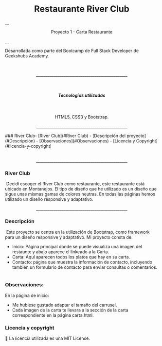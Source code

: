 <h1 align="center"> Restaurante River Club</h1>
​
​
__<p align="center">Proyecto 1 - Carta Restaurante</p>__
​

Desarrollada como parte del Bootcamp de Full Stack Developer de Geekshubs Academy.</p>
​
​
<p align="center">_______________________________________________</p>
​
​
<h5 align="center"> Tecnologías utilizadas</h1>
​
<p align="center">HTML5, CSS3 y Bootstrap.
​
<p align="center">_______________________________________________</p>
​
### River Club 
​
- [River Club](#River Club)
- [Descripción del proyecto](#Descripción)
- [Observaciones](#Observaciones)
- [Licencia y Copyright](#licencia-y-copyright)
<br>
​
​<p align="center">_______________________________________________</p>

### River Club 
​
Decidí escoger el River Club como restaurante, este restaurante está ubicado en Montanejos. El tipo de diseño que he utilizado es un diseño que sigue unas mismas gamas de colores neutras. En todas las páginas hemos utilizado un diseño responsive y adaptativo.
​<p align="center">_______________________________________________</p>

### Descripción
​
Este proyecto se centra en la utilización de Bootstrap, como framework para un diseño responsive y adaptativo.
Mi proyecto consta de:
​
- Inicio: Página principal donde se puede visualiza una imagen del restaunte y abajo aparece el linkeado a la Carta.
- Carta: Aquí aparecen todos los platos que hay en su carta.
- Contacto: página que muestra la información de contacto, incluyendo también un formulario de contacto para enviar consultas o comentarios.
​
​
### Observaciones: 
​En la página de inicio:
  - Me hubiese gustado adaptar el tamaño del carrusel. 
  - Cada imagen de la carta te llevara a la sección de la carta correspondiente en la página carta.html. 
​
​
### Licencia y copyright
📝 La licencia utilizada es una MIT License.

